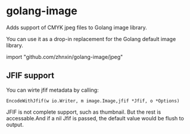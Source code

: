golang-image
============

Adds support of CMYK jpeg files to Golang image library.

You can use it as a drop-in replacement for the Golang default image library.

import "github.com/zhnxin/golang-image/jpeg"

## JFIF support

You can wirte jfif metadata by calling:

    EncodeWithJfif(w io.Writer, m image.Image,jfif *Jfif, o *Options)

JFIF is not complete support, such as thumbnail. But the rest is accessable.And if a nil Jfif is passed, the default value would be flush to output.